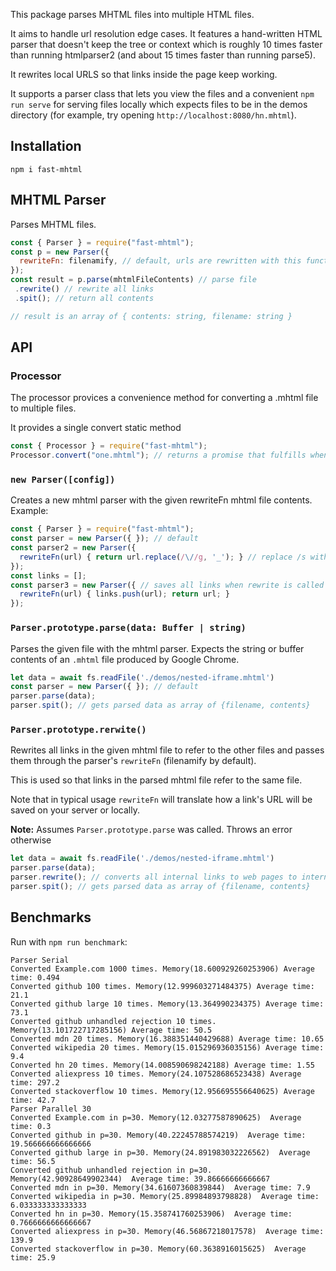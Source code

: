 This package parses MHTML files into multiple HTML files.

It aims to handle url resolution edge cases. It features a hand-written HTML parser that doesn't keep the tree or context which is roughly 10 times faster than running htmlparser2 (and about 15 times faster than running parse5).

It rewrites local URLS so that links inside the page keep working.

It supports a parser class that lets you view the files and a convenient `npm run serve` for serving files locally which expects
files to be in the demos directory (for example, try opening `http://localhost:8080/hn.mhtml`).

## Installation

```
npm i fast-mhtml
```

## MHTML Parser

Parses MHTML files.

```js
const { Parser } = require("fast-mhtml");
const p = new Parser({
  rewriteFn: filenamify, // default, urls are rewritten with this function
});
const result = p.parse(mhtmlFileContents) // parse file
 .rewrite() // rewrite all links
 .spit(); // return all contents

// result is an array of { contents: string, filename: string }
```

## API

### Processor

The processor provices a convenience method for converting a .mhtml file to multiple files. 

It provides a single convert static method

```js
const { Processor } = require("fast-mhtml");
Processor.convert("one.mhtml"); // returns a promise that fulfills when the conversion is done
```

### `new Parser([config])`

Creates a new mhtml parser with the given rewriteFn mhtml file contents. Example:

```js
const { Parser } = require("fast-mhtml");
const parser = new Parser({ }); // default
const parser2 = new Parser({ 
  rewriteFn(url) { return url.replace(/\//g, '_'); } // replace /s with _s
});
const links = [];
const parser3 = new Parser({ // saves all links when rewrite is called
  rewriteFn(url) { links.push(url); return url; }
});
```

### `Parser.prototype.parse(data: Buffer | string)`

Parses the given file with the mhtml parser. Expects the string or buffer contents of an `.mhtml` file produced by Google Chrome.

```js
let data = await fs.readFile('./demos/nested-iframe.mhtml')
const parser = new Parser({ }); // default
parser.parse(data);
parser.spit(); // gets parsed data as array of {filename, contents}
```

### `Parser.prototype.rerwite()`

Rewrites all links in the given mhtml file to refer to the other files and passes them through the parser's `rewriteFn` (filenamify by default).

This is used so that links in the parsed mhtml file refer to the same file. 

Note that in typical usage `rewriteFn` will translate how a link's URL will be saved on your server or locally.

**Note:** Assumes `Parser.prototype.parse` was called. Throws an error otherwise

```js
let data = await fs.readFile('./demos/nested-iframe.mhtml')
parser.parse(data);
parser.rewrite(); // converts all internal links to web pages to internal links based on the other mhtml resources
parser.spit(); // gets parsed data as array of {filename, contents}
```

## Benchmarks

Run with `npm run benchmark`: 

```
Parser Serial
Converted Example.com 1000 times. Memory(18.600929260253906) Average time: 0.494
Converted github 100 times. Memory(12.999603271484375) Average time: 21.1
Converted github large 10 times. Memory(13.364990234375) Average time: 73.1
Converted github unhandled rejection 10 times. Memory(13.101722717285156) Average time: 50.5
Converted mdn 20 times. Memory(16.388351440429688) Average time: 10.65
Converted wikipedia 20 times. Memory(15.015296936035156) Average time: 9.4
Converted hn 20 times. Memory(14.008590698242188) Average time: 1.55
Converted aliexpress 10 times. Memory(24.107528686523438) Average time: 297.2
Converted stackoverflow 10 times. Memory(12.956695556640625) Average time: 42.7
Parser Parallel 30
Converted Example.com in p=30. Memory(12.03277587890625)  Average time: 0.3
Converted github in p=30. Memory(40.22245788574219)  Average time: 19.566666666666666
Converted github large in p=30. Memory(24.891983032226562)  Average time: 56.5
Converted github unhandled rejection in p=30. Memory(42.90928649902344)  Average time: 39.86666666666667
Converted mdn in p=30. Memory(34.61607360839844)  Average time: 7.9
Converted wikipedia in p=30. Memory(25.89984893798828)  Average time: 6.033333333333333
Converted hn in p=30. Memory(15.358741760253906)  Average time: 0.7666666666666667
Converted aliexpress in p=30. Memory(46.56867218017578)  Average time: 139.9
Converted stackoverflow in p=30. Memory(60.3638916015625)  Average time: 25.9
```

